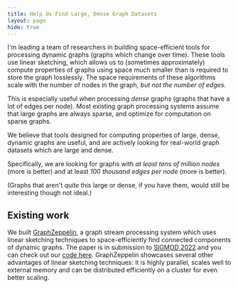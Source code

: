 ```yaml
---
title: Help Us Find Large, Dense Graph Datasets
layout: page
hide: true
---
```



I'm leading a team of researchers in building space-efficient tools for processing dynamic graphs (graphs which change over time).  These tools use linear sketching, which allows us to (sometimes approximately) compute properties of graphs using space much smaller than is required to store the graph losslessly.  The space requirements of these algorithms scale with the number of nodes in the graph, *but not the number of edges*.

This is especially useful when processing *dense* graphs (graphs that have a lot of edges per node).  Most existing graph processing systems assume that large graphs are always sparse, and optimize for computation on sparse graphs.

We believe that tools designed for computing properties of large, dense, dynamic graphs are useful, and are actively looking for real-world graph datasets which are large and dense.

Specifically, we are looking for graphs with _at least tens of million nodes_ (more is better) and at least _100 thousand edges per node_ (more is better).

(Graphs that aren't *quite* this large or dense, if you have them, would still be interesting though not ideal.)



Existing work
--------------

We built [GraphZeppelin](/deeplinks/graphzeppelin.pdf), a graph stream processing system which uses linear sketching techniques to space-efficiently find connected components of dynamic graphs.  The paper is in submission to [SIGMOD 2022](https://2022.sigmod.org/) and you can check out our [code here](https://github.com/GraphStreamingProject/GraphStreamingCC).  GraphZeppelin showcases several other advantages of linear sketching techniques: it is highly parallel, scales well to external memory and can be distributed efficiently on a cluster for even better scaling.
